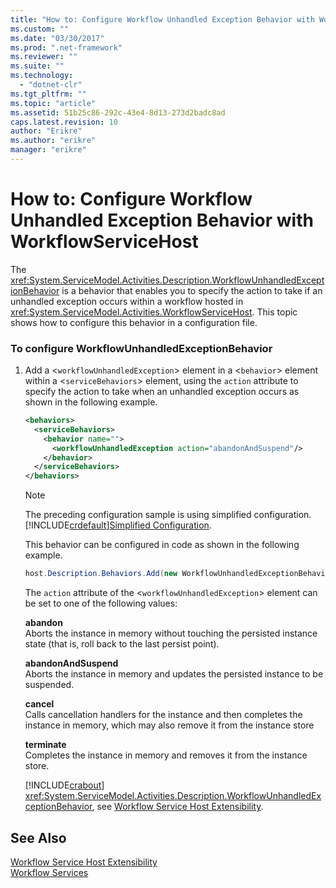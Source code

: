 ```yaml
---
title: "How to: Configure Workflow Unhandled Exception Behavior with WorkflowServiceHost | Microsoft Docs"
ms.custom: ""
ms.date: "03/30/2017"
ms.prod: ".net-framework"
ms.reviewer: ""
ms.suite: ""
ms.technology: 
  - "dotnet-clr"
ms.tgt_pltfrm: ""
ms.topic: "article"
ms.assetid: 51b25c86-292c-43e4-8d13-273d2badc8ad
caps.latest.revision: 10
author: "Erikre"
ms.author: "erikre"
manager: "erikre"
---
```

# How to: Configure Workflow Unhandled Exception Behavior with WorkflowServiceHost
The <xref:System.ServiceModel.Activities.Description.WorkflowUnhandledExceptionBehavior> is a behavior that enables you to specify the action to take if an unhandled exception occurs within a workflow hosted in <xref:System.ServiceModel.Activities.WorkflowServiceHost>. This topic shows how to configure this behavior in a configuration file.  
  
### To configure WorkflowUnhandledExceptionBehavior  
  
1.  Add a <`workflowUnhandledException`> element in a <`behavior`> element within a <`serviceBehaviors`> element, using the `action` attribute to specify the action to take when an unhandled exception occurs as shown in the following example.  
  
    ```xml  
    <behaviors>  
      <serviceBehaviors>  
        <behavior name="">  
          <workflowUnhandledException action="abandonAndSuspend"/>   
        </behavior>  
      </serviceBehaviors>  
    </behaviors>  
    ```  
  
    > [!NOTE]
    >  The preceding configuration sample is using simplified configuration. [!INCLUDE[crdefault](../../../../includes/crdefault-md.md)][Simplified Configuration](../../../../docs/framework/wcf/simplified-configuration.md).  
  
     This behavior can be configured in code as shown in the following example.  
  
    ```csharp  
    host.Description.Behaviors.Add(new WorkflowUnhandledExceptionBehavior { Action = WorkflowUnhandledExceptionAction.AbandonAndSuspend });  
    ```  
  
     The `action` attribute of the <`workflowUnhandledException`> element can be set to one of the following values:  
  
     **abandon**  
     Aborts the instance in memory without touching the persisted instance state (that is, roll back to the last persist point).  
  
     **abandonAndSuspend**  
     Aborts the instance in memory and updates the persisted instance to be suspended.  
  
     **cancel**  
     Calls cancellation handlers for the instance and then completes the instance in memory, which may also remove it from the instance store  
  
     **terminate**  
     Completes the instance in memory and removes it from the instance store.  
  
     [!INCLUDE[crabout](../../../../includes/crabout-md.md)] <xref:System.ServiceModel.Activities.Description.WorkflowUnhandledExceptionBehavior>, see [Workflow Service Host Extensibility](../../../../docs/framework/wcf/feature-details/workflow-service-host-extensibility.md).  
  
## See Also  
 [Workflow Service Host Extensibility](../../../../docs/framework/wcf/feature-details/workflow-service-host-extensibility.md)   
 [Workflow Services](../../../../docs/framework/wcf/feature-details/workflow-services.md)
